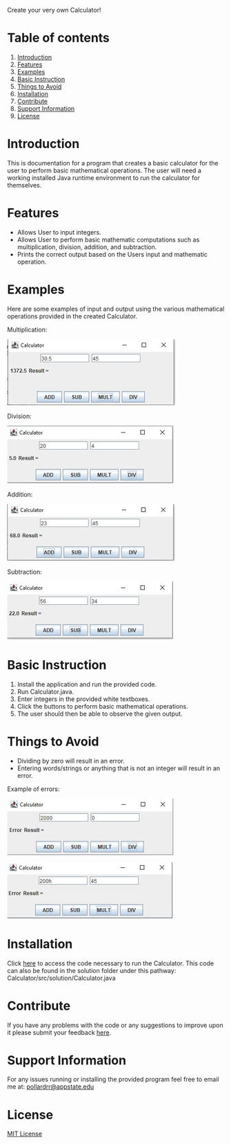 Create your very own Calculator!

# Table of contents

1. [Introduction](#Introduction)
2. [Features](#Features)
3. [Examples](#Examples)
4. [Basic Instruction](#BasicInstruction)
5. [Things to Avoid](#ThingstoAvoid)
6. [Installation](#Installation)
7. [Contribute](#Contribute)
8. [Support Information](#SupportInformation)
9. [License](#License)

# Introduction

This is documentation for a program that creates a basic calculator for the user to perform basic mathematical operations. The user will need a working installed Java runtime environment to run the calculator for themselves. 

# Features

* Allows User to input integers.
* Allows User to perform basic mathematic computations such as multiplication, division, addition, and subtraction.
* Prints the correct output based on the Users input and mathematic operation. 

# Examples

Here are some examples of input and output using the various mathematical operations provided in the created Calculator.

Multiplication:

![alt text](Calculator.JPG)

Division:

![alt text](division.JPG)

Addition:

![alt text](Addition.JPG)

Subtraction:

![alt text](Subtraction.JPG)

# Basic Instruction

1. Install the application and run the provided code.
2. Run Calculator.java.
3. Enter integers in the provided white textboxes.
4. Click the buttons to perform basic mathematical operations. 
5. The user should then be able to observe the given output.

# Things to Avoid 

* Dividing by zero will result in an error.
* Entering words/strings or anything that is not an integer will result in an error. 

Example of errors:

![alt text](divv.png)

![alt text](string.JPG)



# Installation

Click [here](https://github.com/ReecePollard55/Calculator/blob/gh-pages/src/solution/Calculator.java) to access the code necessary to run the Calculator.
This code can also be found in the solution folder under this pathway: Calculator/src/solution/Calculator.java

# Contribute

If you have any problems with the code or any suggestions to improve upon it please submit your feedback [here](https://github.com/ReecePollard55/Calculator/issues).

# Support Information

For any issues running or installing the provided program feel free to email me at: pollardrr@appstate.edu

# License 
[MIT License](https://github.com/ReecePollard55/Calculator/blob/gh-pages/MIT%20License)




